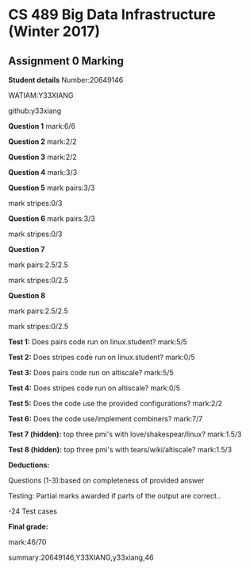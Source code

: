 # CS 489 Big Data Infrastructure (Winter 2017)
## Assignment 0 Marking
**Student details**
Number:20649146

WATIAM:Y33XIANG

github:y33xiang

**Question 1**
mark:6/6

**Question 2**
mark:2/2

**Question 3**
mark:2/2

**Question 4**
mark:3/3

**Question 5**
mark pairs:3/3

mark stripes:0/3

**Question 6**
mark pairs:3/3

mark stripes:0/3

**Question 7**

mark pairs:2.5/2.5

mark stripes:0/2.5

**Question 8**

mark pairs:2.5/2.5

mark stripes:0/2.5

**Test 1:** Does pairs code run on linux.student?
mark:5/5

**Test 2:** Does stripes code run on linux.student?
mark:0/5

**Test 3:** Does pairs code run on altiscale?
mark:5/5

**Test 4:** Does stripes code run on altiscale?
mark:0/5

**Test 5:** Does the code use the provided configurations?
mark:2/2

**Test 6:** Does the code use/implement combiners?
mark:7/7

**Test 7 (hidden):** top three pmi's with love/shakespear/linux?
mark:1.5/3

**Test 8 (hidden):** top three pmi's with tears/wiki/altiscale?
mark:1.5/3

**Deductions:**

Questions (1-3):based on completeness of provided answer

Testing: Partial marks awarded if parts of the output are correct..

-24 Test cases

**Final grade:**

mark:46/70

summary:20649146,Y33XIANG,y33xiang,46

